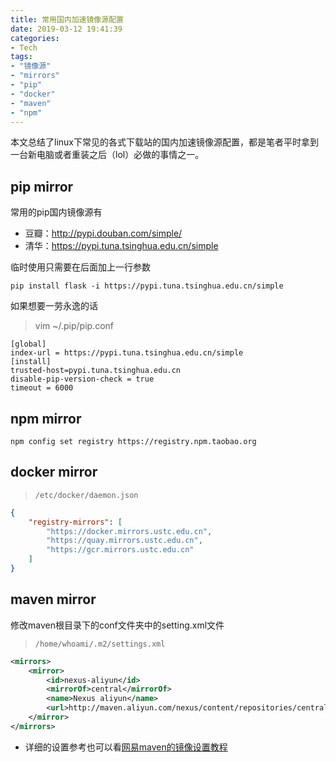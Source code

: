 ```yaml
---
title: 常用国内加速镜像源配置
date: 2019-03-12 19:41:39
categories:
- Tech
tags: 
- "镜像源"
- "mirrors"
- "pip"
- "docker"
- "maven"
- "npm"
---
```

本文总结了linux下常见的各式下载站的国内加速镜像源配置，都是笔者平时拿到一台新电脑或者重装之后（lol）必做的事情之一。

<!-- more -->

## pip mirror
常用的pip国内镜像源有
- 豆瓣：http://pypi.douban.com/simple/
- 清华：https://pypi.tuna.tsinghua.edu.cn/simple

临时使用只需要在后面加上一行参数
```
pip install flask -i https://pypi.tuna.tsinghua.edu.cn/simple   
```
如果想要一劳永逸的话
> vim ~/.pip/pip.conf

```
[global]  
index-url = https://pypi.tuna.tsinghua.edu.cn/simple  
[install]  
trusted-host=pypi.tuna.tsinghua.edu.cn
disable-pip-version-check = true  
timeout = 6000    
```

## npm mirror
```
npm config set registry https://registry.npm.taobao.org
```

## docker mirror
> `/etc/docker/daemon.json`

```json
{
    "registry-mirrors": [
        "https://docker.mirrors.ustc.edu.cn",
        "https://quay.mirrors.ustc.edu.cn",
        "https://gcr.mirrors.ustc.edu.cn"
    ]
}
```

## maven mirror
修改maven根目录下的conf文件夹中的setting.xml文件
> `/home/whoami/.m2/settings.xml`

```xml
<mirrors>
    <mirror>
        <id>nexus-aliyun</id>
        <mirrorOf>central</mirrorOf>
        <name>Nexus aliyun</name>
        <url>http://maven.aliyun.com/nexus/content/repositories/central</url>
    </mirror>
</mirrors>
```
- 详细的设置参考也可以看[网易maven的镜像设置教程](https://mirrors.163.com/.help/maven.html)